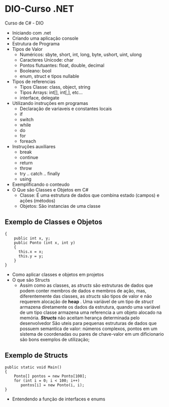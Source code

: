 # DIO-Curso .NET
Curso de C# - DIO 

 - Iniciando com .net
 - Criando uma aplicação console
 - Estrutura de Programa
 - Tipos de Valor
   - Numéricos: sbyte, short, int, long, byte, ushort, uint, ulong
   - Caracteres Unicode: char
   - Pontos flutuantes: float, double, decimal
   - Booleano: bool
   - enum, struct e tipos nullable
 - Tipos de referencias
   - Tipos Classe: class, object, string
   - Tipos Arrays: int[], int[,], etc...
   - interface, delegate 
 - Utilizando instruções em programas
   - Declaração de variaveis e constantes locais
   - if
   - switch
   - while
   - do
   - for
   - foreach
 - Instruções auxiliares
   - break  
   - continue  
   - return
   - throw
   - try .. catch .. finally
   - using  
 - Exemplificando o conteudo
 - O Que são Classes e Objetos em C#
   - Classe: É uma estrutura de dados que combina estado (campos) e ações (métodos)
   - Objetos: São instancias de uma classe
 ## Exemplo de Classes e Objetos

 ``` public class Ponto
 {
     public int x, y;
     public Ponto (int x, int y)
     {
       this.x = x;
       this.y = y;
     } 
 } 
```

 - Como aplicar classes e objetos em projetos 
 - O que são Structs
   - Assim como as classes, as _structs_ são estruturas de dados que podem conter membros de dados e membros de ação, mas, diferentemente das classes, as _structs_ são tipos de valor e não requerem alocação de **heap** .
   Uma variável de um tipo de _struct_ armazena diretamente os dados da estrutura, quando uma variável de um tipo classe armazena uma referencia a um objeto alocado na memória.
   **_Structs_** não aceitam herança determinada pelo desenvolvedor
   São uteis para pequenas estruturas de dados que possuem semantica de valor: números complexos, pontos em um sistema de coordenadas ou pares de chave-valor em um dificionario são bons exemplos de utilização;

  ## Exemplo de Structs

 ``` 
 public static void Main()
 {
     Ponto[] pontos = new Ponto[100];
     for (int i = 0; i < 100; i++)
        pontos[i] = new Ponto(i, i);
 } 
```  
 - Entendendo a função de interfaces e enums